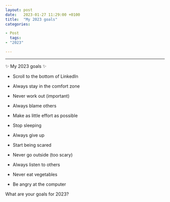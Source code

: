 ```yaml
---
layout: post
date:   2023-01-27 11:29:00 +0100
title:  "My 2023 goals"
categories:

- Post
  tags:
- "2023"

---
```

<hr>


✨ My 2023 goals ✨

- Scroll to the bottom of LinkedIn

- Always stay in the comfort zone

- Never work out (important)

<!--end_excerpt-->

- Always blame others

- Make as little effort as possible

- Stop sleeping

- Always give up

- Start being scared

- Never go outside (too scary)

- Always listen to others

- Never eat vegetables

- Be angry at the computer

What are your goals for 2023?